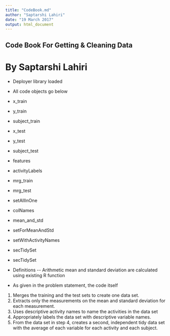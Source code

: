 ```yaml
---
title: "CodeBook.md"
author: "Saptarshi Lahiri"
date: "19 March 2017"
output: html_document
---
```


## Code Book For Getting & Cleaning Data
# By Saptarshi Lahiri

- Deployer library loaded
- All code objects go below

- x_train 
- y_train 
- subject_train 
- x_test 
- y_test 
- subject_test 
- features 
- activityLabels
- mrg_train
- mrg_test
- setAllInOne
- colNames
- mean_and_std
- setForMeanAndStd
- setWithActivityNames
- secTidySet 
- secTidySet 

- Definitions
-- Arithmetic mean and standard deviation are calculated using existing R function
- As given in the problem statement, the code itself
1. Merges the training and the test sets to create one data set.
2. Extracts only the measurements on the mean and standard deviation for each measurement.
3. Uses descriptive activity names to name the activities in the data set
4. Appropriately labels the data set with descriptive variable names.
5. From the data set in step 4, creates a second, independent tidy data set with the average of each variable for each activity and each subject.
